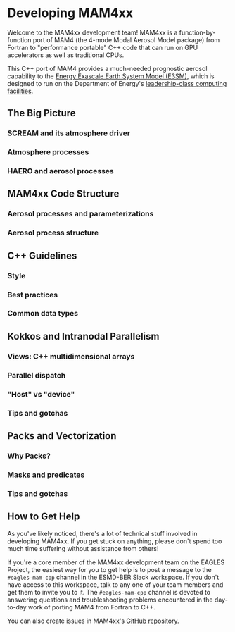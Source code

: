 # Developing MAM4xx

Welcome to the MAM4xx development team! MAM4xx is a function-by-function
port of MAM4 (the 4-mode Modal Aerosol Model package) from Fortran to
"performance portable" C++ code that can run on GPU accelerators as well as
traditional CPUs.

This C++ port of MAM4 provides a much-needed prognostic aerosol capability to
the [Energy Exascale Earth System Model (E3SM)](https://e3sm.org), which is
designed to run on the Department of Energy's
[leadership-class computing facilities](https://www.doeleadershipcomputing.org).

## The Big Picture

### SCREAM and its atmosphere driver
### Atmosphere processes
### HAERO and aerosol processes

## MAM4xx Code Structure

### Aerosol processes and parameterizations
### Aerosol process structure

## C++ Guidelines

### Style
### Best practices
### Common data types

## Kokkos and Intranodal Parallelism

### Views: C++ multidimensional arrays
### Parallel dispatch
### "Host" vs "device"
### Tips and gotchas

## Packs and Vectorization

### Why Packs?
### Masks and predicates
### Tips and gotchas

## How to Get Help

As you've likely noticed, there's a lot of technical stuff involved in
developing MAM4xx. If you get stuck on anything, please don't spend too much
time suffering without assistance from others!

If you're a core member of the MAM4xx development team on the EAGLES Project,
the easiest way for you to get help is to post a message to the
`#eagles-mam-cpp` channel in the ESMD-BER Slack workspace. If you don't have
access to this workspace, talk to any one of your team members and get them to
invite you to it. The `#eagles-mam-cpp` channel is devoted to answering
questions and troubleshooting problems encountered in the day-to-day work of
porting MAM4 from Fortran to C++.

You can also create issues in MAM4xx's [GitHub repository](https://github.com/eagles-project/mam4xx).
